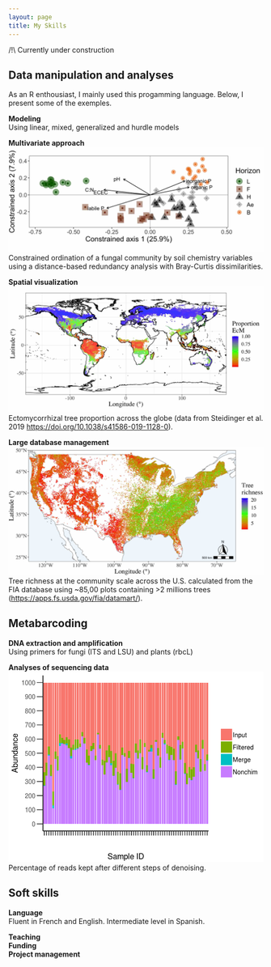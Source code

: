 ```yaml
---
layout: page
title: My Skills
---
```


/!\ Currently under construction

## Data manipulation and analyses

As an R enthousiast, I mainly used this progamming language. Below, I present some of the exemples.

**Modeling**  
Using linear, mixed, generalized and hurdle models

**Multivariate approach**
![](/img/Fig4.jpg)Constrained ordination of a fungal community by soil chemistry variables using a distance-based redundancy analysis with Bray-Curtis dissimilarities.

**Spatial visualization**
![](/img/map_world_ecmprop.jpg)Ectomycorrhizal tree proportion across the globe (data from Steidinger et al. 2019 https://doi.org/10.1038/s41586-019-1128-0).

**Large database management**
![](/img/map_us_rich.jpg)Tree richness at the community scale across the U.S. calculated from the FIA database using ~85,00 plots containing >2 millions trees (https://apps.fs.usda.gov/fia/datamart/).

## Metabarcoding

**DNA extraction and amplification**  
Using primers for fungi (ITS and LSU) and plants (rbcL)

**Analyses of sequencing data**
![](/img/index.png)Percentage of reads kept after different steps of denoising.

## Soft skills  
**Language**  
Fluent in French and English. Intermediate level in Spanish.  

**Teaching**  
**Funding**  
**Project management**
